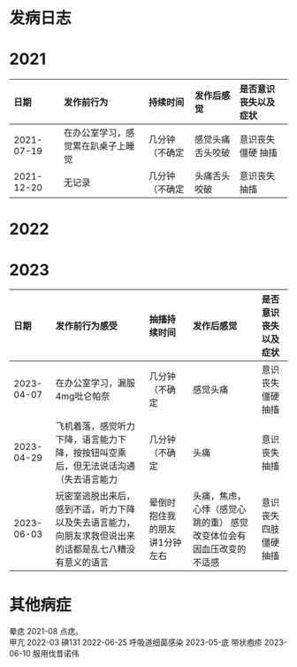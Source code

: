 # 发病日志
# 2021
| 日期 |  发作前行为| 持续时间 |发作后感觉  |是否意识丧失以及症状  |  
|:--|:--|:--|:--|:--|
| 2021-07-19| 在办公室学习，感觉累在趴桌子上睡觉 | 几分钟（不确定 | 感觉头痛舌头咬破 |意识丧失 僵硬 抽搐 | 
|2021-12-20|无记录|几分钟（不确定|头痛舌头咬破|意识丧失 抽搐|
# 2022
# 2023

| 日期 |  发作前行为感受| 抽搐持续时间 |发作后感觉  |是否意识丧失以及症状  |  
|:--|:--|:--|:--|:--|
| 2023-04-07| 在办公室学习，漏服4mg吡仑帕奈| 几分钟（不确定 | 感觉头痛 |意识丧失 僵硬 抽搐 | 
|2023-04-29|飞机着落，感觉听力下降，语言能力下降，按按钮叫空乘后，但无法说话沟通（失去语言能力|几分钟（不确定|头痛|意识丧失 抽搐|
|2023-06-03|玩密室逃脱出来后，感到不适，听力下降以及失去语言能力，向朋友求救但说出来的话都是乱七八糟没有意义的语言|晕倒时抱住我的朋友讲1分钟左右|头痛，焦虑，心悸（感觉心跳的重） 感觉改变体位会有因血压改变的不适感|意识丧失 四肢僵硬 抽搐|

# 其他病症
晕痣         2021-08
点痣。         
甲亢         2022-03 
碘131        2022-06-25
呼吸道细菌感染 2023-05-底
带状疱疹      2023-06-10
服用伐昔诺伟